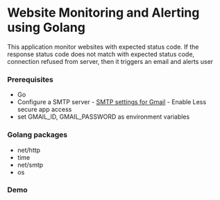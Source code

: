 
# Website Monitoring and Alerting using Golang

This application monitor websites with expected status code. If the response status code does not match with expected status code, connection refused from server, then it triggers an email and alerts user

### Prerequisites

- Go
- Configure a SMTP server - [SMTP settings for Gmail](hhttps://myaccount.google.com/u/4/security) - Enable Less secure app access
- set GMAIL_ID, GMAIL_PASSWORD as environment variables

### Golang packages

- net/http
- time
- net/smtp
- os


### Demo


